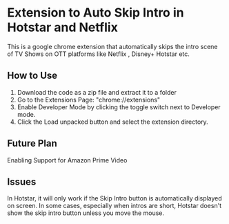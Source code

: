 # Extension to Auto Skip Intro in Hotstar and Netflix

This is a google chrome extension that automatically skips the intro scene of TV Shows on OTT platforms like Netflix , Disney+ Hotstar etc.

## How to Use

1. Download the code as a zip file and extract it to a folder
2. Go to the Extensions Page: "chrome://extensions"
3. Enable Developer Mode by clicking the toggle switch next to Developer mode.
4. Click the Load unpacked button and select the extension directory.

## Future Plan

Enabling Support for Amazon Prime Video

## Issues 
In Hotstar, it will only work if the Skip Intro button is automatically displayed on screen. In some cases, especially when intros are short, Hotstar doesn't show the skip intro button unless you move the mouse. 